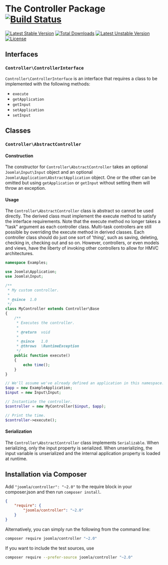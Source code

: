 # The Controller Package [![Build Status](https://ci.joomla.org/api/badges/joomla-framework/controller/status.svg?ref=refs/heads/2.0-dev)](https://ci.joomla.org/joomla-framework/controller)

[![Latest Stable Version](https://poser.pugx.org/joomla/controller/v/stable)](https://packagist.org/packages/joomla/controller)
[![Total Downloads](https://poser.pugx.org/joomla/controller/downloads)](https://packagist.org/packages/joomla/controller)
[![Latest Unstable Version](https://poser.pugx.org/joomla/controller/v/unstable)](https://packagist.org/packages/joomla/controller)
[![License](https://poser.pugx.org/joomla/controller/license)](https://packagist.org/packages/joomla/controller)

## Interfaces

### `Controller\ControllerInterface`

`Controller\ControllerInterface` is an interface that requires a class to be implemented with the following methods:

- `execute`
- `getApplication`
- `getInput`
- `setApplication`
- `setInput`

## Classes

### `Controller\AbstractController`

#### Construction

The constructor for `Controller\AbstractController` takes an optional `Joomla\Input\Input` object and an optional `Joomla\Application\AbstractApplication` object. One or the other can be omitted but using `getApplication` or `getInput` without setting them will throw an exception.

#### Usage

The `Controller\AbstractController` class is abstract so cannot be used directly. The derived class must implement the execute method to satisfy the interface requirements. Note that the execute method no longer takes a "task" argument as each controller class. Multi-task controllers are still possible by overriding the execute method in derived classes. Each controller class should do just one sort of 'thing', such as saving, deleting, checking in, checking out and so on. However, controllers, or even models and views, have the liberty of invoking other controllers to allow for HMVC architectures.

```php
namespace Examples;

use Joomla\Application;
use Joomla\Input;

/**
 * My custom controller.
 *
 * @since  1.0
 */
class MyController extends Controller\Base
{
	/**
	 * Executes the controller.
	 *
	 * @return  void
	 *
	 * @since   1.0
	 * @throws  \RuntimeException
	 */
	public function execute()
	{
		echo time();
	}
}

// We'll assume we've already defined an application in this namespace.
$app = new ExampleApplication;
$input = new Input\Input;

// Instantiate the controller.
$controller = new MyController($input, $app);

// Print the time.
$controller->execute();
```

#### Serialization

The `Controller\AbstractController` class implements `Serializable`. When serializing, only the input property is serialized. When unserializing, the input variable is unserialized and the internal application property is loaded at runtime.


## Installation via Composer

Add `"joomla/controller": "~2.0"` to the require block in your composer.json and then run `composer install`.

```json
{
	"require": {
		"joomla/controller": "~2.0"
	}
}
```

Alternatively, you can simply run the following from the command line:

```sh
composer require joomla/controller "~2.0"
```

If you want to include the test sources, use

```sh
composer require --prefer-source joomla/controller "~2.0"
```
